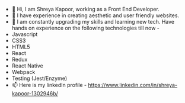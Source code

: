 - 👋 Hi, I am Shreya Kapoor, working as a Front End Developer.
- 👀 I have experience in creating aesthetic and user friendly websites.
- 🌱 I am constantly upgrading my skills and learning new tech. Have hands on experience on the following technologies till now -
 - Javascript
 - CSS3
 - HTML5
 - React
 - Redux
 - React Native
 - Webpack
 - Testing (Jest/Enzyme)
- 📫 Here is my linkedIn profile - https://www.linkedin.com/in/shreya-kapoor-1302946b/

<!---
shreyakapoor072/shreyakapoor072 is a ✨ special ✨ repository because its `README.md` (this file) appears on your GitHub profile.
You can click the Preview link to take a look at your changes.
--->
